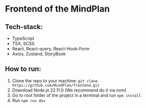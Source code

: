 # Frontend of the MindPlan

## Tech-stack:
 - TypeScript
 - TSX, SCSS
 - React, React-query, React-Hook-Form
 - Axios, Zustand, StoryBook

## How to run:
1. Clone the repo to your machine: `git clone https://github.com/MindPlan/frontend.git`
2. Download Node.js 22.11.0 (We recommend do it via nvm)
3. Go to root folder of the project in a terminal and run `npm install`
4. Run `npm run dev`